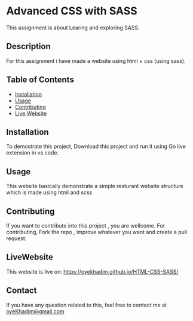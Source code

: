 # Advanced CSS with SASS

This assignment is about Learing and exploring SASS.

## Description

For this assignment i have made a website using html + css (using sass).

## Table of Contents

- [Installation](#installation)
- [Usage](#usage)
- [Contributing](#contributing)
- [Live Website](#LiveWebsite)

## Installation

To demostrate this project, Download this project and run it using Go live extension in vs code.

## Usage

This website basically demonstrate a simple resturant website structure which is made using html and scss

## Contributing

If you want to contribute into this project , you are wellcome. For contributing, Fork the repo , improve whatever you want and create a pull request.

## LiveWebsite

This website is live on: https://oyekhadim.github.io/HTML-CSS-SASS/

## Contact

If you have any question related to this, feel free to contact me at oyeKhadim@gmail.com
